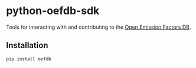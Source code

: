 # python-oefdb-sdk

Tools for interacting with and contributing to the [Open Emission Factors DB](https://github.com/climatiq/Open-Emission-Factors-DB).

## Installation

```shell
pip install oefdb
```
